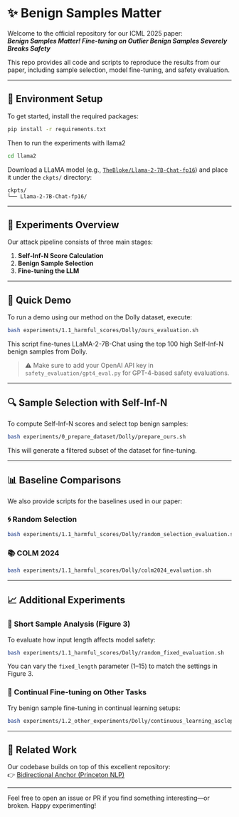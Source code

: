 # ✨ Benign Samples Matter

Welcome to the official repository for our ICML 2025 paper:  
**_Benign Samples Matter! Fine-tuning on Outlier Benign Samples Severely Breaks Safety_**

This repo provides all code and scripts to reproduce the results from our paper, including sample selection, model fine-tuning, and safety evaluation.

---

## 🔧 Environment Setup

To get started, install the required packages:

```bash
pip install -r requirements.txt
```

Then to run the experiments with llama2

```bash
cd llama2
```

Download a LLaMA model (e.g., [`TheBloke/Llama-2-7B-Chat-fp16`](https://huggingface.co/TheBloke/Llama-2-7B-Chat-fp16)) and place it under the `ckpts/` directory:

```
ckpts/
└── Llama-2-7B-Chat-fp16/
```

---

## 🧪 Experiments Overview

Our attack pipeline consists of three main stages:

1. **Self-Inf-N Score Calculation**  
2. **Benign Sample Selection**  
3. **Fine-tuning the LLM**

---

## 🎯 Quick Demo

To run a demo using our method on the Dolly dataset, execute:

```bash
bash experiments/1.1_harmful_scores/Dolly/ours_evaluation.sh
```

This script fine-tunes LLaMA-2-7B-Chat using the top 100 high Self-Inf-N benign samples from Dolly.

> ⚠️ Make sure to add your OpenAI API key in `safety_evaluation/gpt4_eval.py` for GPT-4-based safety evaluations.

---

## 🔍 Sample Selection with Self-Inf-N

To compute Self-Inf-N scores and select top benign samples:

```bash
bash experiments/0_prepare_dataset/Dolly/prepare_ours.sh
```

This will generate a filtered subset of the dataset for fine-tuning.

---

## 📊 Baseline Comparisons

We also provide scripts for the baselines used in our paper:

### 🌀 Random Selection

```bash
bash experiments/1.1_harmful_scores/Dolly/random_selection_evaluation.sh
```

### 📚 COLM 2024

```bash
bash experiments/1.1_harmful_scores/Dolly/colm2024_evaluation.sh
```

---

## 📈 Additional Experiments

### 📏 Short Sample Analysis (Figure 3)

To evaluate how input length affects model safety:

```bash
bash experiments/1.1_harmful_scores/Dolly/random_fixed_evaluation.sh
```

You can vary the `fixed_length` parameter (1–15) to match the settings in Figure 3.

### 🔁 Continual Fine-tuning on Other Tasks

Try benign sample fine-tuning in continual learning setups:

```bash
bash experiments/1.2_other_experiments/Dolly/continuous_learning_asclepius.sh
```

---

## 🔗 Related Work

Our codebase builds on top of this excellent repository:  
👉 [Bidirectional Anchor (Princeton NLP)](https://github.com/princeton-nlp/benign-data-breaks-safety)

---

Feel free to open an issue or PR if you find something interesting—or broken. Happy experimenting!
